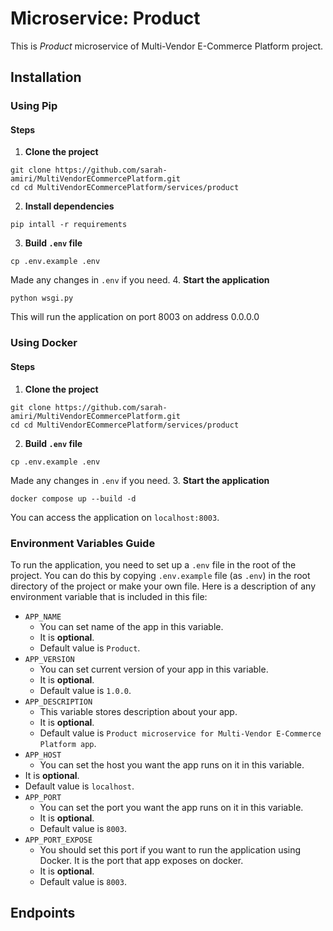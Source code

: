 # Microservice: Product
This is *Product* microservice of Multi-Vendor E-Commerce Platform project.


## Installation
### Using Pip
#### Steps
1. **Clone the project**
```shell
git clone https://github.com/sarah-amiri/MultiVendorECommercePlatform.git
cd cd MultiVendorECommercePlatform/services/product
```
2. **Install dependencies**
```shell
pip intall -r requirements
```
3. **Build `.env` file**
```shell
cp .env.example .env
```
Made any changes in `.env` if you need.
4. **Start the application**
```shell
python wsgi.py
```
This will run the application on port 8003 on address 0.0.0.0
### Using Docker
#### Steps
1. **Clone the project**
```shell
git clone https://github.com/sarah-amiri/MultiVendorECommercePlatform.git
cd cd MultiVendorECommercePlatform/services/product
```
2. **Build `.env` file**
```shell
cp .env.example .env
```
Made any changes in `.env` if you need.
3. **Start the application**
```shell
docker compose up --build -d
```
You can access the application on `localhost:8003`.
### Environment Variables Guide
To run the application, you need to set up a `.env` file in the root of the project.
You can do this by copying `.env.example` file (as `.env`) in the root directory of the project or make your own file.
Here is a description of any environment variable that is included in this file:
- `APP_NAME`
  - You can set name of the app in this variable. 
  - It is **optional**.
  - Default value is `Product`.
- `APP_VERSION`
  - You can set current version of your app in this variable.
  - It is **optional**.
  - Default value is `1.0.0`.
- `APP_DESCRIPTION`
  - This variable stores description about your app.
  - It is **optional**.
  - Default value is `Product microservice for Multi-Vendor E-Commerce Platform app`.
- `APP_HOST`
  - You can set the host you want the app runs on it in this variable.
 - It is **optional**. 
 - Default value is `localhost`.
- `APP_PORT`
  - You can set the port you want the app runs on it in this variable.
  - It is **optional**.
  - Default value is `8003`.
- `APP_PORT_EXPOSE`
  - You should set this port if you want to run the application using Docker. It is the port that app exposes on docker.
  - It is **optional**.
  - Default value is `8003`.

## Endpoints